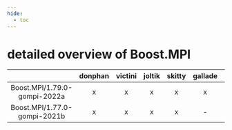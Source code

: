 ```yaml
---
hide:
  - toc
---
```


detailed overview of Boost.MPI
==============================

| |donphan|victini|joltik|skitty|gallade|accelgor|swalot|doduo|
| :---: | :---: | :---: | :---: | :---: | :---: | :---: | :---: | :---: |
|Boost.MPI/1.79.0-gompi-2022a|x|x|x|x|x|-|x|x|
|Boost.MPI/1.77.0-gompi-2021b|x|x|x|x|-|x|x|x|
